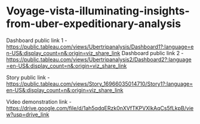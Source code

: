 # Voyage-vista-illuminating-insights-from-uber-expeditionary-analysis


Dashboard public link 1 - https://public.tableau.com/views/Ubertripanalysis/Dashboard1?:language=en-US&:display_count=n&:origin=viz_share_link
Dashboard public link 2 - https://public.tableau.com/views/Ubertripanalysis2/Dashboard2?:language=en-US&:display_count=n&:origin=viz_share_link

Story public link - https://public.tableau.com/views/Story_16966035014710/Story1?:language=en-US&:display_count=n&:origin=viz_share_link

Video demonstration link - https://drive.google.com/file/d/1ah5qdqERzk0nXVfTKPVXlkAqCs5fLkpB/view?usp=drive_link
